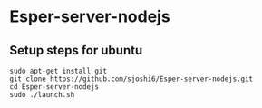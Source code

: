 # Esper-server-nodejs

## Setup steps for ubuntu
```
sudo apt-get install git
git clone https://github.com/sjoshi6/Esper-server-nodejs.git
cd Esper-server-nodejs
sudo ./launch.sh
```
